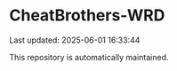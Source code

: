 # CheatBrothers-WRD

Last updated: 2025-06-01 16:33:44

This repository is automatically maintained.
